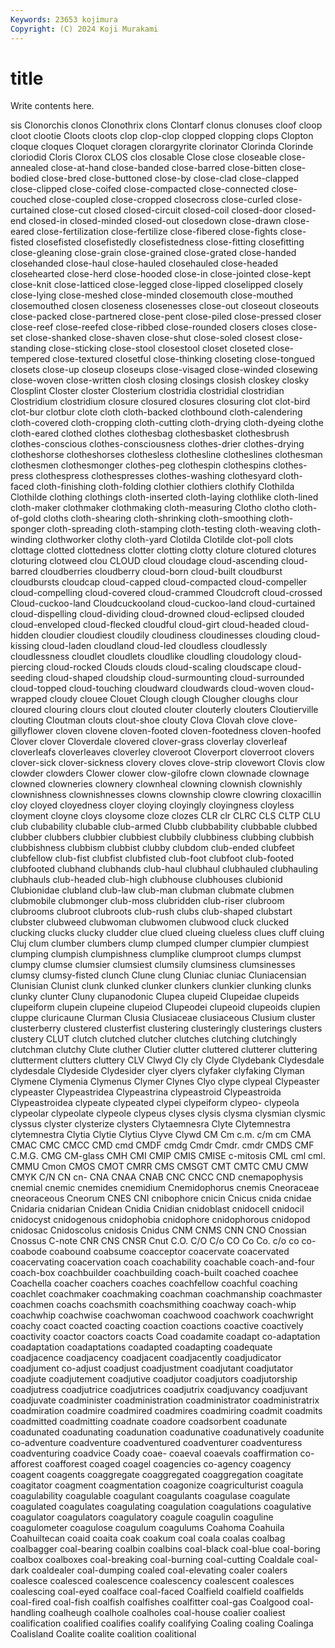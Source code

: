 ```yaml
---
Keywords: 23653 kojimura
Copyright: (C) 2024 Koji Murakami
---
```


# title

Write contents here.



sis Clonorchis clonos Clonothrix clons Clontarf clonus clonuses cloof
cloop cloot clootie Cloots cloots clop clop-clop clopped clopping clops
Clopton cloque cloques Cloquet cloragen clorargyrite clorinator Clorinda Clorinde cloriodid
Cloris Clorox CLOS clos closable Close close closeable close-annealed close-at-hand
close-banded close-barred close-bitten close-bodied close-bred close-buttoned close-by close-clad close-clapped close-clipped
close-coifed close-compacted close-connected close-couched close-coupled close-cropped closecross close-curled close-curtained close-cut
closed closed-circuit closed-coil closed-door closed-end closed-in closed-minded closed-out closedown close-drawn
close-eared close-fertilization close-fertilize close-fibered close-fights close-fisted closefisted closefistedly closefistedness close-fitting
closefitting close-gleaning close-grain close-grained close-grated close-handed closehanded close-haul close-hauled closehauled
close-headed closehearted close-herd close-hooded close-in close-jointed close-kept close-knit close-latticed close-legged
close-lipped closelipped closely close-lying close-meshed close-minded closemouth close-mouthed closemouthed closen
closeness closenesses close-out closeout closeouts close-packed close-partnered close-pent close-piled close-pressed
closer close-reef close-reefed close-ribbed close-rounded closers closes close-set close-shanked close-shaven
close-shut close-soled closest close-standing close-sticking close-stool closestool closet closeted close-tempered
close-textured closetful close-thinking closeting close-tongued closets close-up closeup closeups close-visaged
close-winded closewing close-woven close-written closh closing closings closish closkey closky
Closplint Closter closter Closterium clostridia clostridial clostridian Clostridium clostridium closure
closured closures closuring clot clot-bird clot-bur clotbur clote cloth cloth-backed
clothbound cloth-calendering cloth-covered cloth-cropping cloth-cutting cloth-drying cloth-dyeing clothe cloth-eared clothed
clothes clothesbag clothesbasket clothesbrush clothes-conscious clothes-consciousness clothes-drier clothes-drying clotheshorse clotheshorses
clothesless clothesline clotheslines clothesman clothesmen clothesmonger clothes-peg clothespin clothespins clothes-press
clothespress clothespresses clothes-washing clothesyard cloth-faced cloth-finishing cloth-folding clothier clothiers clothify
Clothilda Clothilde clothing clothings cloth-inserted cloth-laying clothlike cloth-lined cloth-maker clothmaker
clothmaking cloth-measuring Clotho clotho cloth-of-gold cloths cloth-shearing cloth-shrinking cloth-smoothing cloth-sponger
cloth-spreading cloth-stamping cloth-testing cloth-weaving cloth-winding clothworker clothy cloth-yard Clotilda Clotilde
clot-poll clots clottage clotted clottedness clotter clotting clotty cloture clotured
clotures cloturing clotweed clou CLOUD cloud cloudage cloud-ascending cloud-barred cloudberries
cloudberry cloud-born cloud-built cloudburst cloudbursts cloudcap cloud-capped cloud-compacted cloud-compeller cloud-compelling
cloud-covered cloud-crammed Cloudcroft cloud-crossed Cloud-cuckoo-land Cloudcuckooland cloud-cuckoo-land cloud-curtained cloud-dispelling cloud-dividing
cloud-drowned cloud-eclipsed clouded cloud-enveloped cloud-flecked cloudful cloud-girt cloud-headed cloud-hidden cloudier
cloudiest cloudily cloudiness cloudinesses clouding cloud-kissing cloud-laden cloudland cloud-led cloudless
cloudlessly cloudlessness cloudlet cloudlets cloudlike cloudling cloudology cloud-piercing cloud-rocked Clouds
clouds cloud-scaling cloudscape cloud-seeding cloud-shaped cloudship cloud-surmounting cloud-surrounded cloud-topped cloud-touching
cloudward cloudwards cloud-woven cloud-wrapped cloudy clouee Clouet Clough clough Clougher
cloughs clour cloured clouring clours clout clouted clouter clouterly clouters
Cloutierville clouting Cloutman clouts clout-shoe clouty Clova Clovah clove clove-gillyflower
cloven clovene cloven-footed cloven-footedness cloven-hoofed Clover clover Cloverdale clovered clover-grass
cloverlay cloverleaf cloverleafs cloverleaves cloverley cloveroot Cloverport cloverroot clovers clover-sick
clover-sickness clovery cloves clove-strip clovewort Clovis clow clowder clowders Clower
clower clow-gilofre clown clownade clownage clowned clowneries clownery clownheal clowning
clownish clownishly clownishness clownishnesses clowns clownship clowre clowring cloxacillin cloy
cloyed cloyedness cloyer cloying cloyingly cloyingness cloyless cloyment cloyne cloys
cloysome cloze clozes CLR clr CLRC CLS CLTP CLU club
clubability clubable club-armed Clubb clubbability clubbable clubbed clubber clubbers clubbier
clubbiest clubbily clubbiness clubbing clubbish clubbishness clubbism clubbist clubby clubdom
club-ended clubfeet clubfellow club-fist clubfist clubfisted club-foot clubfoot club-footed clubfooted
clubhand clubhands club-haul clubhaul clubhauled clubhauling clubhauls club-headed club-high clubhouse
clubhouses clubionid Clubionidae clubland club-law club-man clubman clubmate clubmen clubmobile
clubmonger club-moss clubridden club-riser clubroom clubrooms clubroot clubroots club-rush clubs
club-shaped clubstart clubster clubweed clubwoman clubwomen clubwood cluck clucked clucking
clucks clucky cludder clue clued clueing clueless clues cluff cluing
Cluj clum clumber clumbers clump clumped clumper clumpier clumpiest clumping
clumpish clumpishness clumplike clumproot clumps clumpst clumpy clumse clumsier clumsiest
clumsily clumsiness clumsinesses clumsy clumsy-fisted clunch Clune clung Cluniac cluniac
Cluniacensian Clunisian Clunist clunk clunked clunker clunkers clunkier clunking clunks
clunky clunter Cluny clupanodonic Clupea clupeid Clupeidae clupeids clupeiform clupein
clupeine clupeiod Clupeodei clupeoid clupeoids clupien cluppe cluricaune Clurman Clusia
Clusiaceae clusiaceous Clusium cluster clusterberry clustered clusterfist clustering clusteringly clusterings
clusters clustery CLUT clutch clutched clutcher clutches clutching clutchingly clutchman
clutchy Clute cluther Clutier clutter cluttered clutterer cluttering clutterment clutters
cluttery CLV Clwyd Cly cly Clyde Clydebank Clydesdale clydesdale Clydeside
Clydesider clyer clyers clyfaker clyfaking Clyman Clymene Clymenia Clymenus Clymer
Clynes Clyo clype clypeal Clypeaster clypeaster Clypeastridea Clypeastrina clypeastroid Clypeastroida
Clypeastroidea clypeate clypeated clypei clypeiform clypeo- clypeola clypeolar clypeolate clypeole
clypeus clyses clysis clysma clysmian clysmic clyssus clyster clysterize clysters
Clytaemnesra Clyte Clytemnestra clytemnestra Clytia Clytie Clytius Clyve Clywd CM
Cm c.m. c/m cm CMA CMAC CMC CMCC CMD cmd
CMDF cmdg Cmdr Cmdr. cmdr CMDS CMF C.M.G. CMG CM-glass
CMH CMI CMIP CMIS CMISE c-mitosis CML cml cml. CMMU
Cmon CMOS CMOT CMRR CMS CMSGT CMT CMTC CMU CMW
CMYK C/N CN cn- CNA CNAA CNAB CNC CNCC CND
cnemapophysis cnemial cnemic cnemides cnemidium Cnemidophorus cnemis Cneoraceae cneoraceous Cneorum
CNES CNI cnibophore cnicin Cnicus cnida cnidae Cnidaria cnidarian Cnidean
Cnidia Cnidian cnidoblast cnidocell cnidocil cnidocyst cnidogenous cnidophobia cnidophore cnidophorous
cnidopod cnidosac Cnidoscolus cnidosis Cnidus CNM CNMS CNN CNO Cnossian
Cnossus C-note CNR CNS CNSR Cnut C.O. C/O C/o CO
Co Co. c/o co co- coabode coabound coabsume coacceptor coacervate
coacervated coacervating coacervation coach coachability coachable coach-and-four coach-box coachbuilder coachbuilding
coach-built coached coachee Coachella coacher coachers coaches coachfellow coachful coaching
coachlet coachmaker coachmaking coachman coachmanship coachmaster coachmen coachs coachsmith coachsmithing
coachway coach-whip coachwhip coachwise coachwoman coachwood coachwork coachwright coachy coact
coacted coacting coaction coactions coactive coactively coactivity coactor coactors coacts
Coad coadamite coadapt co-adaptation coadaptation coadaptations coadapted coadapting coadequate coadjacence
coadjacency coadjacent coadjacently coadjudicator coadjument co-adjust coadjust coadjustment coadjutant coadjutator
coadjute coadjutement coadjutive coadjutor coadjutors coadjutorship coadjutress coadjutrice coadjutrices coadjutrix
coadjuvancy coadjuvant coadjuvate coadminister coadministration coadministrator coadministratrix coadmiration coadmire coadmired
coadmires coadmiring coadmit coadmits coadmitted coadmitting coadnate coadore coadsorbent coadunate
coadunated coadunating coadunation coadunative coadunatively coadunite co-adventure coadventure coadventured coadventurer
coadventuress coadventuring coadvice Coady coae- coaeval coaevals coaffirmation co-afforest coafforest
coaged coagel coagencies co-agency coagency coagent coagents coaggregate coaggregated coaggregation
coagitate coagitator coagment coagmentation coagonize coagriculturist coagula coagulability coagulable coagulant
coagulants coagulase coagulate coagulated coagulates coagulating coagulation coagulations coagulative coagulator
coagulators coagulatory coagule coagulin coaguline coagulometer coagulose coagulum coagulums Coahoma
Coahuila Coahuiltecan coaid coaita coak coakum coal coala coalas coalbag
coalbagger coal-bearing coalbin coalbins coal-black coal-blue coal-boring coalbox coalboxes coal-breaking
coal-burning coal-cutting Coaldale coal-dark coaldealer coal-dumping coaled coal-elevating coaler coalers
coalesce coalesced coalescence coalescency coalescent coalesces coalescing coal-eyed coalface coal-faced
Coalfield coalfield coalfields coal-fired coal-fish coalfish coalfishes coalfitter coal-gas Coalgood
coal-handling coalheugh coalhole coalholes coal-house coalier coaliest coalification coalified coalifies
coalify coalifying Coaling coaling Coalinga Coalisland Coalite coalite coalition coalitional
